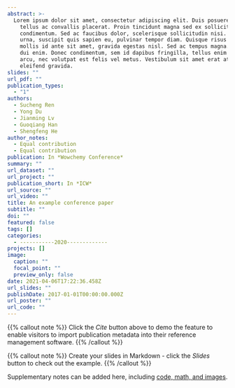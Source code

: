```yaml
---
abstract: >-
  Lorem ipsum dolor sit amet, consectetur adipiscing elit. Duis posuere
    tellus ac convallis placerat. Proin tincidunt magna sed ex sollicitudin
    condimentum. Sed ac faucibus dolor, scelerisque sollicitudin nisi. Cras purus
    urna, suscipit quis sapien eu, pulvinar tempor diam. Quisque risus orci,
    mollis id ante sit amet, gravida egestas nisl. Sed ac tempus magna. Proin in
    dui enim. Donec condimentum, sem id dapibus fringilla, tellus enim condimentum
    arcu, nec volutpat est felis vel metus. Vestibulum sit amet erat at nulla
    eleifend gravida.
slides: ""
url_pdf: ""
publication_types:
  - "1"
authors:
  - Sucheng Ren
  - Yong Du
  - Jianming Lv
  - Guoqiang Han
  - Shengfeng He
author_notes:
  - Equal contribution
  - Equal contribution
publication: In *Wowchemy Conference*
summary: ""
url_dataset: ""
url_project: ""
publication_short: In *ICW*
url_source: ""
url_video: ""
title: An example conference paper
subtitle: ""
doi: ""
featured: false
tags: []
categories:
  - -----------2020-------------
projects: []
image:
  caption: ""
  focal_point: ""
  preview_only: false
date: 2021-04-06T17:22:36.458Z
url_slides: ""
publishDate: 2017-01-01T00:00:00.000Z
url_poster: ""
url_code: ""
---
```

{{% callout note %}}
Click the *Cite* button above to demo the feature to enable visitors to import publication metadata into their reference management software.
{{% /callout %}}

{{% callout note %}}
Create your slides in Markdown - click the *Slides* button to check out the example.
{{% /callout %}}

Supplementary notes can be added here, including [code, math, and images](https://wowchemy.com/docs/writing-markdown-latex/).